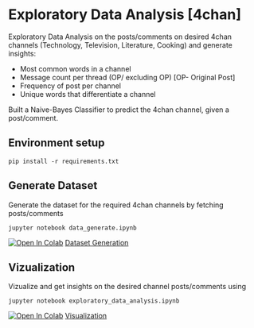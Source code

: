 # Exploratory Data Analysis [4chan]
Exploratory Data Analysis on the posts/comments on desired 4chan channels (Technology, Television, Literature, Cooking) and generate insights:
* Most common words in a channel
* Message count per thread (OP/ excluding OP) [OP- Original Post]
* Frequency of post per channel
* Unique words that differentiate a channel

Built a Naive-Bayes Classifier to predict the 4chan channel, given a post/comment. 

## Environment setup
```
pip install -r requirements.txt
```

## Generate Dataset
Generate the dataset for the required 4chan channels by fetching posts/comments

```jupyter notebook data_generate.ipynb ```  

[![Open In Colab](https://colab.research.google.com/assets/colab-badge.svg)](https://colab.research.google.com/github/mkartik/EDA_4chan/blob/master/data_generate.ipynb)  [Dataset Generation](https://github.com/mkartik/EDA_4chan/blob/master/data_generate.ipynb) 

## Vizualization
Vizualize and get insights on the desired channel posts/comments using 

```jupyter notebook exploratory_data_analysis.ipynb ```

[![Open In Colab](https://colab.research.google.com/assets/colab-badge.svg)](https://colab.research.google.com/github/mkartik/EDA_4chan/blob/master/exploratory_data_analysis.ipynb)  [Visualization](https://github.com/mkartik/EDA_4chan/blob/master/exploratory_data_analysis.ipynb) 

